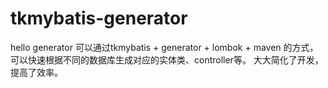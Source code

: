 # tkmybatis-generator
hello generator
可以通过tkmybatis + generator + lombok + maven 的方式，可以快速根据不同的数据库生成对应的实体类、controller等。
大大简化了开发，提高了效率。
